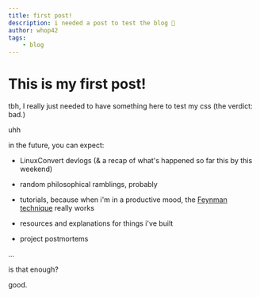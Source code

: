 ```yaml
---
title: first post!
description: i needed a post to test the blog 🤷
author: whop42
tags:
    - blog
---
```


# This is my first post!

tbh, I really just needed to have something here to test my css (the verdict: bad.)

uhh

in the future, you can expect:

* LinuxConvert devlogs (& a recap of what's happened so far this by this weekend)

* random philosophical ramblings, probably

* tutorials, because when i'm in a productive mood, the [Feynman technique](https://todoist.com/inspiration/feynman-technique) really works

* resources and explanations for things i've built

* project postmortems

...

is that enough?

good.